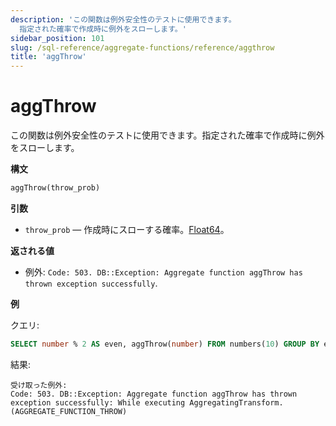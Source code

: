 ```yaml
---
description: 'この関数は例外安全性のテストに使用できます。
  指定された確率で作成時に例外をスローします。'
sidebar_position: 101
slug: /sql-reference/aggregate-functions/reference/aggthrow
title: 'aggThrow'
---
```



# aggThrow

この関数は例外安全性のテストに使用できます。指定された確率で作成時に例外をスローします。

**構文**

```sql
aggThrow(throw_prob)
```

**引数**

- `throw_prob` — 作成時にスローする確率。[Float64](../../data-types/float.md)。

**返される値**

- 例外: `Code: 503. DB::Exception: Aggregate function aggThrow has thrown exception successfully`.

**例**

クエリ:

```sql
SELECT number % 2 AS even, aggThrow(number) FROM numbers(10) GROUP BY even;
```

結果:

```response
受け取った例外:
Code: 503. DB::Exception: Aggregate function aggThrow has thrown exception successfully: While executing AggregatingTransform. (AGGREGATE_FUNCTION_THROW)
```
